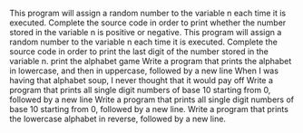 This program will assign a random number to the variable n each time it is executed. Complete the source code in order to print whether the number stored in the variable n is positive or negative.
This program will assign a random number to the variable n each time it is executed. Complete the source code in order to print the last digit of the number stored in the variable n.
print the alphabet game
Write a program that prints the alphabet in lowercase, and then in uppercase, followed by a new line
When I was having that alphabet soup, I never thought that it would pay off
Write a program that prints all single digit numbers of base 10 starting from 0, followed by a new line
Write a program that prints all single digit numbers of base 10 starting from 0, followed by a new line.
Write a program that prints the lowercase alphabet in reverse, followed by a new line.
